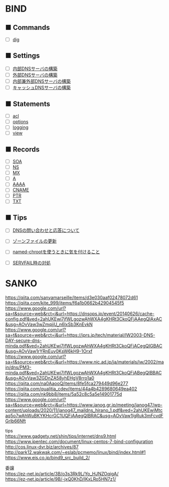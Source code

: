 # BIND
## ■ Commands
- [ ] [dig](https://github.com/thetaru/memorandum/tree/master/OS/Linux/CentOS8/BIND/dig) 
## ■ Settings
- [ ] [内部DNSサーバの構築](https://github.com/thetaru/memorandum/tree/master/OS/Linux/CentOS8/BIND/auth_dns_server)
- [ ] [外部DNSサーバの構築](https://github.com/thetaru/memorandum/tree/master/OS/Linux/CentOS8/BIND/auth_dns_server)
- [ ] [内部兼外部DNSサーバの構築](https://github.com/thetaru/memorandum/tree/master/OS/Linux/CentOS8/BIND/view_dns_server)
- [ ] [キャッシュDNSサーバの構築](https://github.com/thetaru/memorandum/tree/master/OS/Linux/CentOS8/BIND/cache_dns_server)
## ■ Statements
- [ ] [acl](https://github.com/thetaru/memorandum/tree/master/OS/Linux/CentOS8/BIND/acl)
- [ ] [options](https://github.com/thetaru/memorandum/tree/master/OS/Linux/CentOS8/BIND/options)
- [ ] [logging](https://github.com/thetaru/memorandum/tree/master/OS/Linux/CentOS8/BIND/logging)
- [ ] [view](https://github.com/thetaru/memorandum/tree/master/OS/Linux/CentOS8/BIND/view)
## ■ Records
- [ ] [SOA]()
- [ ] [NS]()
- [ ] [MX]()
- [ ] [A]()
- [ ] [AAAA]()
- [ ] [CNAME]()
- [ ] [PTR]()
- [ ] [TXT]()
## ■ Tips
- [ ] [DNSの問い合わせと応答について](https://github.com/thetaru/memorandum/tree/master/OS/Linux/CentOS8/BIND/about_query)
- [ ] [ゾーンファイルの更新](https://github.com/thetaru/memorandum/tree/master/OS/Linux/CentOS8/BIND/update_zonefile)
- [ ] [named-chrootを使うときに気を付けること](https://github.com/thetaru/memorandum/tree/master/OS/Linux/CentOS8/BIND/named-chroot_caution)
- [ ] [SERVFAIL時の対処](https://github.com/thetaru/memorandum/tree/master/OS/Linux/CentOS8/BIND/servfail)


# SANKO
https://qiita.com/sanyamarseille/items/d3e030aaf02478072d61  
https://qiita.com/kite_999/items/f6a1b0662b42904545f5  
https://www.google.com/url?sa=t&source=web&rct=j&url=https://dnsops.jp/event/20140626/cache-config.pdf&ved=2ahUKEwi7jfWLgozwAhWXA4gKHRt3CkoQFjAAegQIAxAC&usg=AOvVaw3wZmqijU_n6lxSb3KnEvkN  
https://www.google.com/url?sa=t&source=web&rct=j&url=https://jprs.jp/tech/material/IW2003-DNS-DAY-secure-dns-minda.pdf&ved=2ahUKEwi7jfWLgozwAhWXA4gKHRt3CkoQFjACegQIGBAC&usg=AOvVaw1rYRnEuv0KsW6kH9-1Orxf  
https://www.google.com/url?sa=t&source=web&rct=j&url=https://www.nic.ad.jp/ja/materials/iw/2002/main/dns/PM3-minda.pdf&ved=2ahUKEwi7jfWLgozwAhWXA4gKHRt3CkoQFjABegQIBBAC&usg=AOvVaw3ZGDnZA58yhEHgV8rro1a0 
https://qiita.com/na0AaooQ/items/8fe5fca279449d96e277  
https://qiita.com/qualitia_cdev/items/44a4b4289680649ea402  
https://qiita.com/nk9bb8/items/5a52c8c5a5e14901775d  
https://www.google.com/url?sa=t&source=web&rct=j&url=https://www.janog.gr.jp/meeting/janog47/wp-content/uploads/2020/11/janog47_maildns_hirano_1.pdf&ved=2ahUKEwiMtcaq5o7wAhWuBKYKHcrGC1UQFjAAegQIBRAC&usg=AOvVaw1IgRuk3mFcvdFGrlb66Nft
  

tips  
https://www.gadgety.net/shin/tips/internet/dns9.html  
https://www.ipentec.com/document/linux-centos-7-bind-configuration  
http://cos.linux-dvr.biz/archives/87  
http://park12.wakwak.com/~eslab/pcmemo/linux/bind/index.html#1  
https://www.eis.co.jp/bind9_src_build_2/
  
委譲  
https://ez-net.jp/article/3B/o3s3Rk9L/Yo_HJNZOqigA/  
https://ez-net.jp/article/9B/-jxQ0KhD/lKxLRo5HN7z1/  

